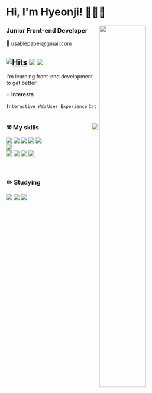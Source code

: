 <div align="left">

  <h1>Hi, I'm Hyeonji! 🕵🏻‍♀️</h1>

  <img align="right" width="50%" src="https://github-readme-stats.vercel.app/api?username=usablepaper&show_icons=true&&theme=dracula&hide="/> 



  ### Junior Front-end Developer
  
  💌 usablepaper@gmail.com
 
[![Hits](https://hits.seeyoufarm.com/api/count/incr/badge.svg?url=https%3A%2F%2Fgithub.com%2Fusablepaper&count_bg=%23000000&title_bg=%23000000&icon=github.svg&icon_color=%23E7E7E7&title=GitHub&edge_flat=true)](https://hits.seeyoufarm.com)
<a href="https://github.com/usablepaper"><img src="https://img.shields.io/badge/GitHub-181717?style=flat-square&logo=github&logoColor=white"/></a>
<a href="https://instagram.com/usablepaper"><img src="https://img.shields.io/badge/Instagram-E4405F?style=flat-square&logo=instagram&logoColor=white"/></a> 
 ---
 
I'm learning front-end development to get better!

 💡 **Interests** 
 
 ```Interactive Web``` ```User Experience``` ```Cat```

</div>
  
#
 
 <img align="right" src="https://github-readme-stats.vercel.app/api/top-langs/?username=usablepaper&theme=dracula&exclude_repo=Computer-Science-Engineering&layout=compact&langs_count=10"/>


<div>

### ⚒  My skills
<img src="https://img.shields.io/badge/HTML5-E34F26?style=flat-square&logo=HTML5&logoColor=white"/>
<img src="https://img.shields.io/badge/CSS3-1572B6?style=flat-square&logo=CSS3&logoColor=white"/>
<img src="https://img.shields.io/badge/Sass-CC6699?style=flat-square&logo=Sass&logoColor=white"/>
<img src="https://img.shields.io/badge/JavaScript-F7DF1E?style=flat-square&logo=javascript&logoColor=white"/>
<img src="https://img.shields.io/badge/React-61DAFB?style=flat-square&logo=react&logoColor=white"/>


<br>
<img src="https://img.shields.io/badge/VisualStudioCode-007ACC?style=flat-square&logo=visualstudiocode&logoColor=white"/>

<br>

<img src="https://img.shields.io/badge/Git-F05032?style=flat-square&logo=Git&logoColor=white"/>
<img src="https://img.shields.io/badge/Figma-F24E1E?style=flat-square&logo=figma&logoColor=white"/>
<img src="https://img.shields.io/badge/Notion-000000?style=flat-square&logo=notion&logoColor=white"/>
<img src="https://img.shields.io/badge/GitHub-181717?style=flat-square&logo=github&logoColor=white"/>

<br>
<br>
  
#

### ✏️  Studying
<img src="https://img.shields.io/badge/Vue.js-4FC08D?style=flat-square&logo=Vue.js&logoColor=white"/>
<img src="https://img.shields.io/badge/WordPress-21759B?style=flat-square&logo=WordPress&logoColor=white"/>
<img src="https://img.shields.io/badge/PHP-777BB4?style=flat-square&logo=PHP&logoColor=white"/>

</div>
